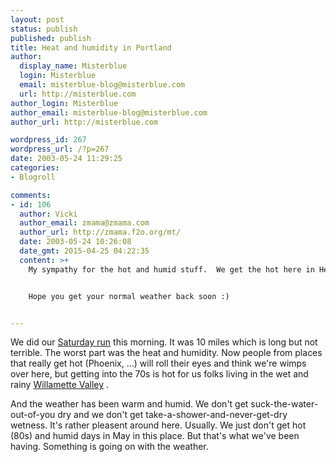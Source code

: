 ```yaml
---
layout: post
status: publish
published: publish
title: Heat and humidity in Portland
author:
  display_name: Misterblue
  login: Misterblue
  email: misterblue-blog@misterblue.com
  url: http://misterblue.com
author_login: Misterblue
author_email: misterblue-blog@misterblue.com
author_url: http://misterblue.com

wordpress_id: 267
wordpress_url: /?p=267
date: 2003-05-24 11:29:25
categories:
- Blogroll

comments:
- id: 106
  author: Vicki
  author_email: zmama@zmama.com
  author_url: http://zmama.f2o.org/mt/
  date: 2003-05-24 10:26:08
  date_gmt: 2015-04-25 04:22:35
  content: >+
    My sympathy for the hot and humid stuff.  We get the hot here in Hemet, CA, but not normally the humid.  I miss the your neck o' the woods (we lived in Washington for awhile) and all that green.


    Hope you get your normal weather back soon :)


---
```

<p>
We did our 
<a href="http://www.portlandfit.com">Saturday run</a>
this morning.
It was 10 miles which is long but not terrible.
The worst part was the heat and humidity.
Now people from places that really get hot (Phoenix, ...) will roll their eyes and think we're wimps over here, 
but getting into the 70s is  hot for us folks living in the wet and rainy 
<a href="http://www.ohwy.com/or/z/zwillvly.html">Willamette Valley</a>
.
</p>
<p>
And the weather has been warm and humid. 
We don't get suck-the-water-out-of-you dry and we don't get take-a-shower-and-never-get-dry wetness. 
It's rather pleasent around here.
Usually.
We just don't get hot (80s) and humid days in May in this place.
But that's what we've been having.
Something is going on with the weather.
</p>
